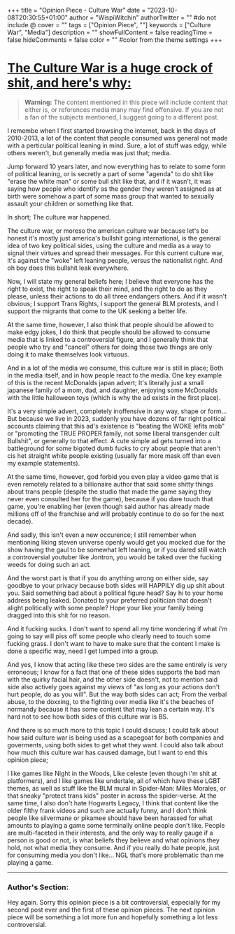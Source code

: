 +++
title = "Opinion Piece - Culture War"
date = "2023-10-08T20:30:55+01:00"
author = "WispiWitchin"
authorTwitter = "" #do not include @
cover = ""
tags = ["Opinion Piece", ""]
keywords = ["Culture War", "Media"]
description = ""
showFullContent = false
readingTime = false
hideComments = false
color = "" #color from the theme settings
+++

# **<u>The Culture War is a huge crock of shit, and here's why:</u>**

> **Warning:** The content mentioned in this piece will include content that either is, or references media many may find offensive. If you are not a fan of the subjects mentioned, I suggest going to a different post.

I remembe when I first started browsing the internet, back in the days of 2010-2013, a lot of the content that people consumed was general not made with a perticular political leaning in mind. Sure, a lot of stuff was edgy, while others weren't, but generally media was just that; media.

Jump forward 10 years later, and now everything has to relate to some form of political leaning, or is secretly a part of some "agenda" to do shit like "erase the white man" or some bull shit like that, and if it wasn't, it was saying how people who identify as the gender they weren't assigned as at birth were somehow a part of some mass group that wanted to sexually assault your children or something like that.

In short; The culture war happened.

The culture war, or moreso the american culture war because let's be honest it's mostly just america's bullshit going international, is the general idea of two key political sides, using the culture and media as a way to signal their virtues and spread their messages. For this current culture war, it's against the "woke" left leaning people, versus the nationalist right. And oh boy does this bullshit leak everywhere.

Now, I will state my general beliefs here; I believe that everyone has the right to exist, the right to speak their mind, and the right to do as they please, unless their actions to do all three endangers others. And if it wasn't obvious; I support Trans Rights, I support the general BLM protests, and I support the migrants that come to the UK seeking a better life.

At the same time, however, I also think that people should be allowed to make edgy jokes, I do think that people should be allowed to consume media that is linked to a controversial figure, and I generally think that people who try and "cancel" others for doing those two things are only doing it to make themselves look virtuous. 

And in a lot of the media we consume, this culture war is still in place; Both in the media itself, and in how people react to the media. One key example of this is the recent McDonalds japan advert; It's literally just a small japanese family of a mom, dad, and daughter, enjoying some McDonalds with the little halloween toys (which is why the ad exists in the first place).

It's a very simple advert, completely inoffensive in any way, shape or form... But because we live in 2023, suddenly you have dozens of far right political accounts claiming that this ad's existence is "beating the WOKE lefits mob" or "promoting the TRUE PROPER family, not some liberal transgender cult Bullshit", or generally to that effect. A cute simple ad gets turned into a battleground for some bigoted dumb fucks to cry about people that aren't cis het straight white people existing (usually far more mask off than even my example statements).

At the same time, however, god forbid you even play a video game that is even remotely related to a billionaire author that said some shitty things about trans people (despite the studio that made the game saying they never even consulted her for the game), because if you dare touch that game, you're enabling her (even though said author has already made millions off of the franchise and will probably continue to do so for the next decade).

And sadly, this isn't even a new occurence; I still remember when mentioning liking steven universe openly would get you mocked due for the show having the gaul to be somewhat left leaning, or if you dared still watch a controversial youtuber like Jontron, you would be taked over the fucking weeds for doing such an act. 

And the worst part is that if you do anything wrong on either side, say goodbye to your privacy because both sides will HAPPILY dig up shit about you. Said something bad about a political figure head? Say hi to your home address being leaked. Donated to your preferred politician that doesn't alight politically with some people? Hope your like your family being dragged into this shit for no reason.

And it fucking sucks. I don't want to spend all my time wondering if what i'm going to say will piss off some people who clearly need to touch some fucking grass. I don't want to have to make sure that the content I make is done a specific way, need I get lumped into a group. 

And yes, I know that acting like these two sides are the same entirely is very erroneous; I know for a fact that one of these sides supports the bad man with the quirky facial hair, and the other side doesn't, not to mention said side also actively goes against my views of "as long as your actions don't hurt people, do as you will". But the way both sides can act; From the verbal abuse, to the doxxing, to the fighting over media like it's the beaches of normandy because it has some content that may lean a certain way. It's hard not to see how both sides of this culture war is BS.

And there is so much more to this topic I could discuss; I could talk about how said culture war is being used as a scapegoat for both companies and goverments, using both sides to get what they want. I could also talk about how much this culture war has caused damage, but I want to end this opinion piece;

I like games like Night in the Woods, Like celeste (even though i'm shit at platformers), and I like games like undertale, all of which have these LGBT themes, as well as stuff like the BLM mural in Spider-Man: Miles Morales, or that sneaky "protect trans kids" poster in across the spider-verse. At the same time, I also don't hate Hogwarts Legacy, I think that content like the older filthy frank videos and such are actually funny, and I don't think people like silvermane or pikamee should have been harassed for what amounts to playing a game some terminally online people don't like. People are multi-faceted in their interests, and the only way to really gauge if a person is good or not, is what beliefs they believe and what opinions they hold, not what media they consume. And if you really do hate people, just for consuming media you don't like... NGL that's more problematic than me playing a game.

---

### Author's Section:

Hey again. Sorry this opinion piece is a bit controversial, especially for my second post ever and the first of these opinion pieces. The next opinion piece will be something a lot more fun and hopefully something a lot less controversial. 
